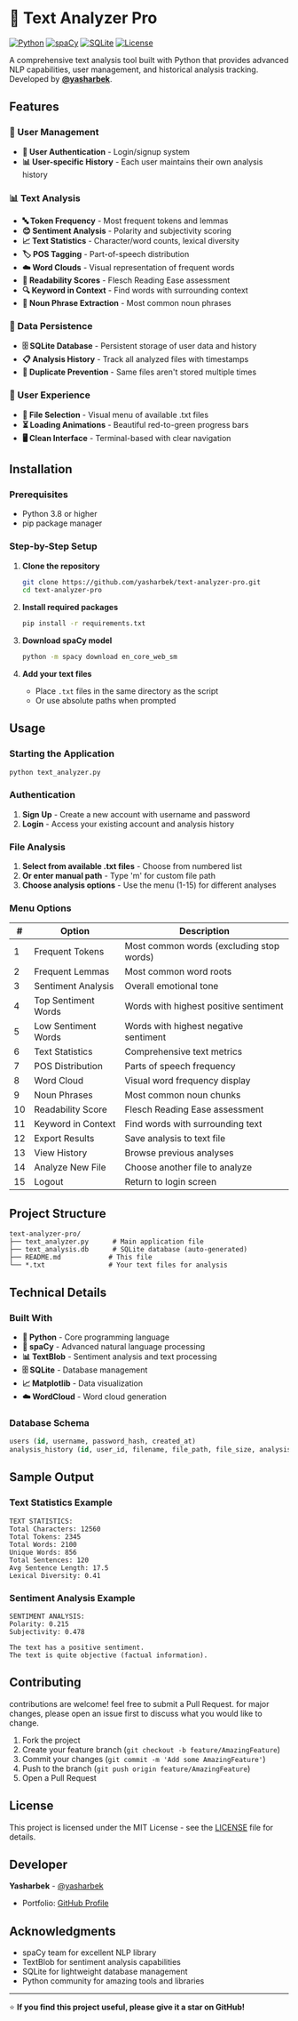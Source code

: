 # 📝 Text Analyzer Pro

[![Python](https://img.shields.io/badge/Python-3.8%2B-blue?logo=python)](https://www.python.org/)
[![spaCy](https://img.shields.io/badge/spaCy-NLP-green?logo=spacy)](https://spacy.io/)
[![SQLite](https://img.shields.io/badge/SQLite-Database-lightgrey?logo=sqlite)](https://sqlite.org/)
[![License](https://img.shields.io/badge/License-MIT-yellow)](LICENSE)

A comprehensive text analysis tool built with Python that provides advanced NLP capabilities, user management, and historical analysis tracking. Developed by **[@yasharbek](https://github.com/yasharbek)**.

## Features

### 🔐 User Management
- **👤 User Authentication** - Login/signup system
- **📊 User-specific History** - Each user maintains their own analysis history

### 📊 Text Analysis
- **🔤 Token Frequency** - Most frequent tokens and lemmas
- **😊 Sentiment Analysis** - Polarity and subjectivity scoring
- **📈 Text Statistics** - Character/word counts, lexical diversity
- **🏷️ POS Tagging** - Part-of-speech distribution
- **☁️ Word Clouds** - Visual representation of frequent words
- **📖 Readability Scores** - Flesch Reading Ease assessment
- **🔍 Keyword in Context** - Find words with surrounding context
- **📝 Noun Phrase Extraction** - Most common noun phrases

### 💾 Data Persistence
- **🗄️ SQLite Database** - Persistent storage of user data and history
- **📋 Analysis History** - Track all analyzed files with timestamps
- **🚫 Duplicate Prevention** - Same files aren't stored multiple times

### 🎨 User Experience
- **🎯 File Selection** - Visual menu of available .txt files
- **⏳ Loading Animations** - Beautiful red-to-green progress bars
- **🖥️ Clean Interface** - Terminal-based with clear navigation

## Installation

### Prerequisites
- Python 3.8 or higher
- pip package manager

### Step-by-Step Setup

1. **Clone the repository**
   ```bash
   git clone https://github.com/yasharbek/text-analyzer-pro.git
   cd text-analyzer-pro
   ```

2. **Install required packages**
   ```bash
   pip install -r requirements.txt
   ```

3. **Download spaCy model**
   ```bash
   python -m spacy download en_core_web_sm
   ```

4. **Add your text files**
   - Place `.txt` files in the same directory as the script
   - Or use absolute paths when prompted

## Usage

### Starting the Application
```bash
python text_analyzer.py
```

### Authentication
1. **Sign Up** - Create a new account with username and password
2. **Login** - Access your existing account and analysis history

### File Analysis
1. **Select from available .txt files** - Choose from numbered list
2. **Or enter manual path** - Type 'm' for custom file path
3. **Choose analysis options** - Use the menu (1-15) for different analyses

### Menu Options
| # | Option | Description |
|---|--------|-------------|
| 1 | Frequent Tokens | Most common words (excluding stop words) |
| 2 | Frequent Lemmas | Most common word roots |
| 3 | Sentiment Analysis | Overall emotional tone |
| 4 | Top Sentiment Words | Words with highest positive sentiment |
| 5 | Low Sentiment Words | Words with highest negative sentiment |
| 6 | Text Statistics | Comprehensive text metrics |
| 7 | POS Distribution | Parts of speech frequency |
| 8 | Word Cloud | Visual word frequency display |
| 9 | Noun Phrases | Most common noun chunks |
| 10 | Readability Score | Flesch Reading Ease assessment |
| 11 | Keyword in Context | Find words with surrounding text |
| 12 | Export Results | Save analysis to text file |
| 13 | View History | Browse previous analyses |
| 14 | Analyze New File | Choose another file to analyze |
| 15 | Logout | Return to login screen |

## Project Structure

```
text-analyzer-pro/
├── text_analyzer.py      # Main application file
├── text_analysis.db      # SQLite database (auto-generated)
├── README.md            # This file
└── *.txt                # Your text files for analysis
```

## Technical Details

### Built With
- **🐍 Python** - Core programming language
- **🤖 spaCy** - Advanced natural language processing
- **📊 TextBlob** - Sentiment analysis and text processing
- **🗄️ SQLite** - Database management
- **📈 Matplotlib** - Data visualization
- **☁️ WordCloud** - Word cloud generation

### Database Schema
```sql
users (id, username, password_hash, created_at)
analysis_history (id, user_id, filename, file_path, file_size, analysis_date)
```

## Sample Output

### Text Statistics Example
```
TEXT STATISTICS:
Total Characters: 12560
Total Tokens: 2345
Total Words: 2100
Unique Words: 856
Total Sentences: 120
Avg Sentence Length: 17.5
Lexical Diversity: 0.41
```

### Sentiment Analysis Example
```
SENTIMENT ANALYSIS:
Polarity: 0.215
Subjectivity: 0.478

The text has a positive sentiment.
The text is quite objective (factual information).
```

## Contributing

contributions are welcome! feel free to submit a Pull Request. for major changes, please open an issue first to discuss what you would like to change.

1. Fork the project
2. Create your feature branch (`git checkout -b feature/AmazingFeature`)
3. Commit your changes (`git commit -m 'Add some AmazingFeature'`)
4. Push to the branch (`git push origin feature/AmazingFeature`)
5. Open a Pull Request

## License

This project is licensed under the MIT License - see the [LICENSE](LICENSE) file for details.

## Developer

**Yasharbek** - [@yasharbek](https://github.com/yasharbek)

-  Portfolio: [GitHub Profile](https://github.com/yasharbek)

## Acknowledgments

- spaCy team for excellent NLP library
- TextBlob for sentiment analysis capabilities
- SQLite for lightweight database management
- Python community for amazing tools and libraries

---
⭐ **If you find this project useful, please give it a star on GitHub!**
```
